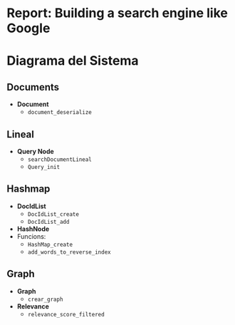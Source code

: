 # Report: Building a search engine like Google

# Diagrama del Sistema

## Documents
- **Document**
  - `document_deserialize`

## Lineal
- **Query Node**
  - `searchDocumentLineal`
  - `Query_init`

## Hashmap
- **DocIdList**
  - `DocIdList_create`
  - `DocIdList_add`
- **HashNode**
- Funcions:
  - `HashMap_create`
  - `add_words_to_reverse_index`

## Graph
- **Graph**
  - `crear_graph`
- **Relevance**
  - `relevance_score_filtered`

